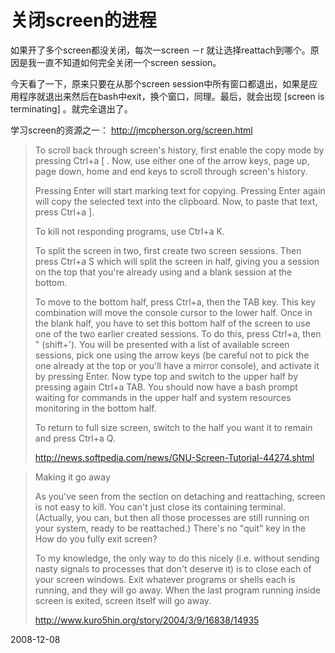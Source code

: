 # 关闭screen的进程



如果开了多个screen都没关闭，每次一screen －r 就让选择reattach到哪个。原因是我一直不知道如何完全关闭一个screen session。

今天看了一下，原来只要在从那个screen session中所有窗口都退出，如果是应用程序就退出来然后在bash中exit，换个窗口，同理。最后，就会出现 [screen is terminating] 。就完全退出了。

学习screen的资源之一： http://jmcpherson.org/screen.html

> To scroll back through screen's history, first enable the copy mode by pressing Ctrl+a [ . Now, use either one of the arrow keys, page up, page down, home and end keys to scroll through screen's history.
> 
> Pressing Enter will start marking text for copying. Pressing Enter again will copy the selected text into the clipboard. Now, to paste that text, press Ctrl+a ].
> 
> To kill not responding programs, use Ctrl+a K.
> 
> To split the screen in two, first create two screen sessions. Then press Ctrl+a S which will split the screen in half, giving you a session on the top that you're already using and a blank session at the bottom.
> 
> To move to the bottom half, press Ctrl+a, then the TAB key. This key combination will move the console cursor to the lower half. Once in the blank half, you have to set this bottom half of the screen to use one of the two earlier created sessions. To do this, press Ctrl+a, then " (shift+'). You will be presented with a list of available screen sessions, pick one using the arrow keys (be careful not to pick the one already at the top or you'll have a mirror console), and activate it by pressing Enter. Now type top and switch to the upper half by pressing again Ctrl+a TAB. You should now have a bash prompt waiting for commands in the upper half and system resources monitoring in the bottom half.
> 
> To return to full size screen, switch to the half you want it to remain and press Ctrl+a Q.
> 
> http://news.softpedia.com/news/GNU-Screen-Tutorial-44274.shtml

> Making it go away
> 
> As you've seen from the section on detaching and reattaching, screen is not easy to kill. You can't just close its containing terminal. (Actually, you can, but then all those processes are still running on your system, ready to be reattached.) There's no "quit" key in the How do you fully exit screen?
> 
> To my knowledge, the only way to do this nicely (i.e. without sending nasty signals to processes that don't deserve it) is to close each of your screen windows. Exit whatever programs or shells each is running, and they will go away. When the last program running inside screen is exited, screen itself will go away. 
> 
> http://www.kuro5hin.org/story/2004/3/9/16838/14935


2008-12-08
